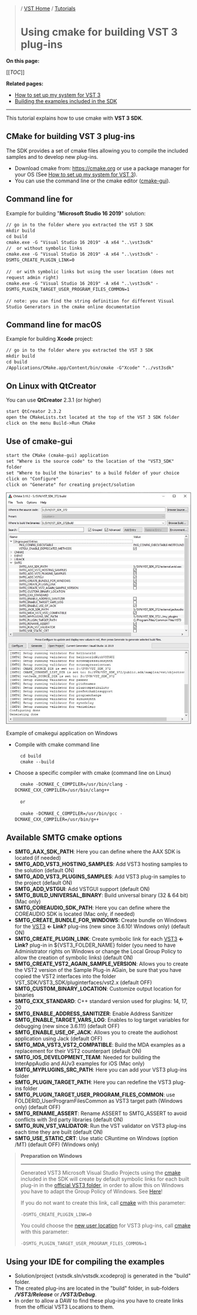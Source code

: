 >/ [VST Home](/Index.md) / [Tutorials](../Tutorials.md)
>
># Using cmake for building VST 3 plug-ins

**On this page:**

[[_TOC_]]

**Related pages:**

- [How to set up my system for VST 3](../Getting+Started/How+to+setup+my+system.md)
- [Building the examples included in the SDK](../Tutorials/Building+the+examples+included+in+the+SDK.md)

---

This tutorial explains how to use cmake with **VST 3 SDK**.

## CMake for building VST 3 plug-ins

The SDK provides a set of cmake files allowing you to compile the included samples and to develop new plug-ins.

- Download cmake from: <https://cmake.org> or use a package manager for your OS (See [How to set up my system for VST 3](../Getting+Started/How+to+setup+my+system.md)).
- You can use the command line or the cmake editor ([cmake-gui](https://cmake.org/download/)).


## Command line for 

Example for building "**Microsoft Studio 16 2019**" solution:

    // go in to the folder where you extracted the VST 3 SDK
    mkdir build
    cd build
    cmake.exe -G "Visual Studio 16 2019" -A x64 "..\vst3sdk"
    //  or without symbolic links
    cmake.exe -G "Visual Studio 16 2019" -A x64 "..\vst3sdk" -DSMTG_CREATE_PLUGIN_LINK=0
    
    //  or with symbolic links but using the user location (does not request admin right)
    cmake.exe -G "Visual Studio 16 2019" -A x64 "..\vst3sdk" -DSMTG_PLUGIN_TARGET_USER_PROGRAM_FILES_COMMON=1
    
    // note: you can find the string definition for different Visual Studio Generators in the cmake online documentation

## Command line for macOS

 Example for building **Xcode** project:

    // go in to the folder where you extracted the VST 3 SDK
    mkdir build
    cd build
    /Applications/CMake.app/Content/bin/cmake -G"Xcode" "../vst3sdk"

## On Linux with QtCreator

You can use **QtCreator** 2.3.1 (or higher)

    start QtCreator 2.3.2
    open the CMakeLists.txt located at the top of the VST 3 SDK folder
    click on the menu Build->Run CMake

## Use of cmake-gui

    start the CMake (cmake-gui) application
    set "Where is the source code" to the location of the "VST3_SDK" folder
    set "Where to build the binaries" to a build folder of your choice
    click on "Configure"
    click on "Generate" for creating project/solution

![tutorials_3](/resources/tutorials_3.jpg)

Example of cmakegui application on Windows

- Compile with cmake command line

        cd build
        cmake --build

- Choose a specific compiler with cmake (command line on Linux)

        cmake -DCMAKE_C_COMPILER=/usr/bin/clang -DCMAKE_CXX_COMPILER=/usr/bin/clang++
        
        or
        
        cmake -DCMAKE_C_COMPILER=/usr/bin/gcc -DCMAKE_CXX_COMPILER=/usr/bin/g++

## Available SMTG cmake options

- **SMTG_AAX_SDK_PATH**: Here you can define where the AAX SDK is located (if needed)
- **SMTG_ADD_VST3_HOSTING_SAMPLES**: Add VST3 hosting samples to the solution (default ON)
- **SMTG_ADD_VST3_PLUGINS_SAMPLES**: Add VST3 plug-in samples to the project (default ON)
- **SMTG_ADD_VSTGUI**: Add VSTGUI support (default ON)
- **SMTG_BUILD_UNIVERSAL_BINARY**: Build universal binary (32 & 64 bit) (Mac only)
- **SMTG_COREAUDIO_SDK_PATH**: Here you can define where the COREAUDIO SDK is located (Mac only, if needed)
- **SMTG_CREATE_BUNDLE_FOR_WINDOWS**: Create bundle on Windows for the [VST3]() **<- Link?** plug-ins (new since 3.6.10! Windows only) (default ON)
- **SMTG_CREATE_PLUGIN_LINK**: Create symbolic link for each [VST3]() **<- Link?** plug-in in ${VST3_FOLDER_NAME} folder (you need to have Administrator rights on Windows or change the Local Group Policy to allow the creation of symbolic links) (default ON)
- **SMTG_CREATE_VST2_AGAIN_SAMPLE_VERSION**: Allows you to create the VST2 version of the Sample Plug-in AGain, be sure that you have copied the VST2 interfaces into the folder VST_SDK/VST3_SDK/pluginterfaces/vst2.x (default OFF)
- **SMTG_CUSTOM_BINARY_LOCATION**: Customize output location for binaries
- **SMTG_CXX_STANDARD**: C++ standard version used for plugins: 14, 17, 20
- **SMTG_ENABLE_ADDRESS_SANITIZER**: Enable Address Sanitizer
- **SMTG_ENABLE_TARGET_VARS_LOG**: Enables to log target variables for debugging (new since 3.6.11!) (default OFF)
- **SMTG_ENABLE_USE_OF_JACK**: Allows you to create the audiohost application using Jack (default OFF)
- **SMTG_MDA_VST3_VST2_COMPATIBLE**: Build the MDA examples as a replacement for their VST2 counterpart (default ON)
- **SMTG_IOS_DEVELOPMENT_TEAM**: Needed for building the InterAppAudio and AUv3 examples for iOS (Mac only)
- **SMTG_MYPLUGINS_SRC_PATH**: Here you can add your VST3 plug-ins folder
- **SMTG_PLUGIN_TARGET_PATH**: Here you can redefine the VST3 plug-ins folder
- **SMTG_PLUGIN_TARGET_USER_PROGRAM_FILES_COMMON**: use FOLDERID_UserProgramFilesCommon as VST3 target path (Windows only) (default OFF)
- **SMTG_RENAME_ASSERT**: Rename ASSERT to SMTG_ASSERT to avoid conflicts with 3rd party libraries (default ON)
- **SMTG_RUN_VST_VALIDATOR**: Run the VST validator on VST3 plug-ins each time they are built (default ON)
- **SMTG_USE_STATIC_CRT**: Use static CRuntime on Windows (option /MT) (default OFF) (Windows only)

>**Preparation on Windows**
>
>---
>
>Generated VST3 Microsoft Visual Studio Projects using the [cmake](https://cmake.org/) included in the SDK will create by default symbolic links for each built plug-in in the [official VST3 folder](../Technical+Documentation/Locations+Format/Plugin+Locations.md), in order to allow this on Windows you have to adapt the Group Policy of Windows. See [Here](/Getting+Started/Preparation+on+Windows.md)!
>
>If you do not want to create this link, call [cmake](https://cmake.org/) with this parameter:
>
>`-DSMTG_CREATE_PLUGIN_LINK=0`
>
>You could choose the [new user location](../Technical+Documentation/Locations+Format/Plugin+Locations.md) for VST3 plug-ins, call [cmake](https://cmake.org/) with this parameter:
>
>`-DSMTG_PLUGIN_TARGET_USER_PROGRAM_FILES_COMMON=1`

## Using your IDE for compiling the examples

- Solution/project (vstsdk.sln/vstsdk.xcodeproj) is generated in the "build" folder.
- The created plug-ins are located in the "build" folder, in sub-folders ***/VST3/Release*** or ***/VST3/Debug***.
- In order to allow a DAW to find these plug-ins you have to create links from the official VST3 Locations to them.